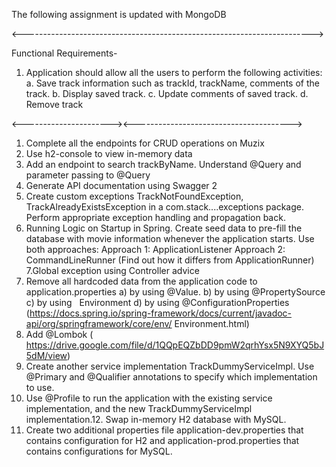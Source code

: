 The following assignment is updated with MongoDB

<------------------------------------------------------------------------>

Functional Requirements- 
1. Application should allow all the users to perform the
following activities:
a. Save track information such as trackId,
trackName, comments of the track.
b. Display saved track.
c. Update comments of saved track.
d. Remove track


<----------------------><--------------------------------------->

1. Complete all the endpoints for CRUD operations on Muzix
2. Use h2-console to view in-memory data
3. Add an endpoint to search trackByName. Understand @Query and parameter passing to
@Query
4. Generate API documentation using Swagger 2
5. Create custom exceptions TrackNotFoundException, TrackAlreadyExistsException in a
com.stack....exceptions package. Perform appropriate exception handling and propagation
back.
6. Running Logic on Startup in Spring. Create seed data to pre-fill the database with movie
information whenever the application starts. Use both approaches:
Approach 1: ApplicationListener<ContextRefreshedEvent>
Approach 2: CommandLineRunner (Find out how it differs from ApplicationRunner)
7.Global exception using Controller advice
8. Remove all hardcoded data from the application code to application.properties
a) by using @Value.
b) by using @PropertySource
c) by using ​ ​ Environment
d) by using @ConfigurationProperties
(https://docs.spring.io/spring-framework/docs/current/javadoc-api/org/springframework/core/env/
Environment.html)
9. Add @Lombok
(​ https://drive.google.com/file/d/1QQpEQZbDD9pmW2qrhYsx5N9XYQ5bJ5dM/view​ )
10. Create another service implementation TrackDummyServiceImpl. Use @Primary and
@Qualifier annotations to specify which implementation to use.
11. Use @Profile to run the application with the existing service implementation, and the new
TrackDummyServiceImpl implementation.12. Swap in-memory H2 database with MySQL.
13. Create two additional properties file application-dev.properties that contains configuration for
H2 and application-prod.properties that contains configurations for MySQL.


